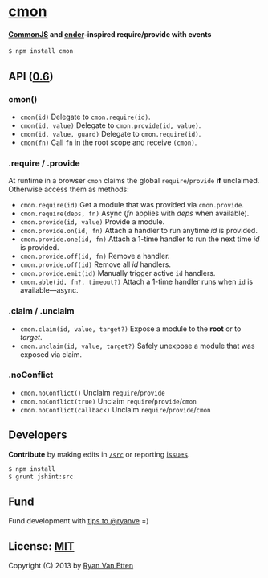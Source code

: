 # [cmon](../../)

#### [CommonJS](http://en.wikipedia.org/wiki/CommonJS) and [ender](https://github.com/ender-js/ender-js)-inspired require/provide with events

```sh
$ npm install cmon
```

## API ([0.6](../../releases))

### cmon()

- `cmon(id)` Delegate to `cmon.require(id)`.
- `cmon(id, value)` Delegate to `cmon.provide(id, value)`.
- `cmon(id, value, guard)` Delegate to `cmon.require(id)`.
- `cmon(fn)` Call `fn` in the root scope and receive `(cmon)`.

### .require / .provide

At runtime in a browser `cmon` claims the global `require`/`provide` **if** unclaimed. Otherwise access them as methods:

- `cmon.require(id)` Get a module that was provided via `cmon.provide`.
- `cmon.require(deps, fn)` Async (<var>fn</var> applies with <var>deps</var> when available).
- `cmon.provide(id, value)` Provide a module.
- `cmon.provide.on(id, fn)` Attach a handler to run anytime <var>id</var> is provided.
- `cmon.provide.one(id, fn)` Attach a 1-time handler to run the next time <var>id</var> is provided.
- `cmon.provide.off(id, fn)` Remove a handler.
- `cmon.provide.off(id)` Remove all <var>id</var> handlers.
- `cmon.provide.emit(id)` Manually trigger active `id` handlers.
- `cmon.able(id, fn?, timeout?)` Attach a 1-time handler runs when `id` is available&mdash;async.

### .claim / .unclaim

- `cmon.claim(id, value, target?)` Expose a module to the <b>root</b> or to <var>target</var>.
- `cmon.unclaim(id, value, target?)` Safely unexpose a module that was exposed via claim.

### .noConflict

- `cmon.noConflict()` Unclaim `require`/`provide`
- `cmon.noConflict(true)` Unclaim `require`/`provide`/`cmon`
- `cmon.noConflict(callback)` Unclaim `require`/`provide`/`cmon`

## Developers

<b>Contribute</b> by making edits in [`/src`](./src) or reporting [issues](../../issues).

```sh
$ npm install
$ grunt jshint:src
```

## Fund

Fund development with [tips to @ryanve](https://www.gittip.com/ryanve/) =)

## License: [MIT](http://opensource.org/licenses/MIT)

Copyright (C) 2013 by [Ryan Van Etten](https://github.com/ryanve)